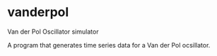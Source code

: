 # vanderpol
Van der Pol Oscillator simulator

A program that generates time series data for a Van der Pol ocsillator.
